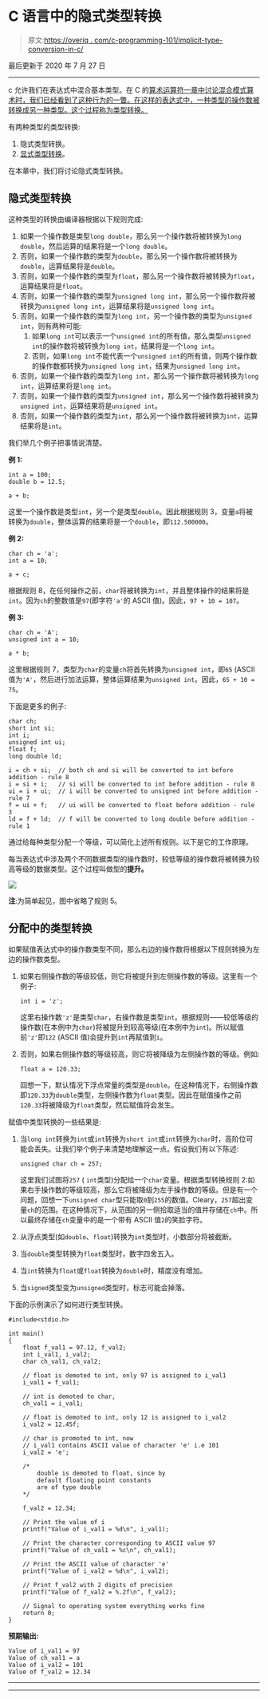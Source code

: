 # C 语言中的隐式类型转换

> 原文:[https://overiq . com/c-programming-101/implicit-type-conversion-in-c/](https://overiq.com/c-programming-101/implicit-type-conversion-in-c/)

最后更新于 2020 年 7 月 27 日

* * *

c 允许我们在表达式中混合基本类型。在 C 的[算术运算符一章中讨论混合模式算术时，我们已经看到了这种行为的一瞥。在这样的表达式中，一种类型的操作数被转换成另一种类型。这个过程称为类型转换。](/c-programming-101/arithmetic-operators-in-c/#mixed-mode-arithmetic)

有两种类型的类型转换:

1.  隐式类型转换。
2.  [显式类型转换](/c-programming-101/explicit-type-conversion-in-c/)。

在本章中，我们将讨论隐式类型转换。

## 隐式类型转换

这种类型的转换由编译器根据以下规则完成:

1.  如果一个操作数是类型`long double`，那么另一个操作数将被转换为`long double`，然后运算的结果将是一个`long double`。
2.  否则，如果一个操作数的类型为`double`，那么另一个操作数将被转换为`double`，运算结果将是`double`。
3.  否则，如果一个操作数的类型为`float`，那么另一个操作数将被转换为`float`，运算结果将是`float`。
4.  否则，如果一个操作数的类型为`unsigned long int`，那么另一个操作数将被转换为`unsigned long int`，运算结果将是`unsigned long int`。
5.  否则，如果一个操作数的类型为`long int`，另一个操作数的类型为`unsigned int`，则有两种可能:
    1.  如果`long int`可以表示一个`unsigned int`的所有值，那么类型`unsigned int`的操作数将被转换为`long int`，结果将是一个`long int`。
    2.  否则，如果`long int`不能代表一个`unsigned int`的所有值，则两个操作数的操作数都转换为`unsigned long int`，结果为`unsigned long int`。
6.  否则，如果一个操作数的类型为`long int`，那么另一个操作数将被转换为`long int`，运算结果将是`long int`。
7.  否则，如果一个操作数的类型为`unsigned int`，那么另一个操作数将被转换为`unsigned int`，运算结果将是`unsigned int`。
8.  否则，如果一个操作数的类型为`int`，那么另一个操作数将被转换为`int`，运算结果将是`int`。

我们举几个例子把事情说清楚。

**例 1:**

```
int a = 100;
double b = 12.5;

a + b;

```

这里一个操作数是类型`int`，另一个是类型`double`。因此根据规则 3，变量`a`将被转换为`double`，整体运算的结果将是一个`double`，即`112.500000`。

**例 2:**

```
char ch = 'a';
int a = 10;

a + c;

```

根据规则 8，在任何操作之前，`char`将被转换为`int`，并且整体操作的结果将是`int`。因为`ch`的整数值是`97`(即字符`'a'`的 ASCII 值)。因此，`97 + 10 = 107`。

**例 3:**

```
char ch = 'A';
unsigned int a = 10;

a * b;

```

这里根据规则 7，类型为`char`的变量`ch`将首先转换为`unsigned int`，即`65` (ASCII 值为`'A'`，然后进行加法运算，整体运算结果为`unsigned int`。因此，`65 + 10 = 75`。

下面是更多的例子:

```
char ch;
short int si;
int i;
unsigned int ui;
float f;
long double ld;

i = ch + si;  // both ch and si will be converted to int before addition - rule 8
i = si + i;   // si will be converted to int before addition - rule 8
ui = i + ui;  // i will be converted to unsigned int before addition - rule 7
f = ui + f;   // ui will be converted to float before addition - rule 3
ld = f + ld;  // f will be converted to long double before addition - rule 1

```

通过给每种类型分配一个等级，可以简化上述所有规则。以下是它的工作原理。

每当表达式中涉及两个不同数据类型的操作数时，较低等级的操作数将被转换为较高等级的数据类型。这个过程叫做型的**提升。**

![](img/4a4410b88980f2230ae0c0591be4fc38.png)

**注**:为简单起见，图中省略了规则 5。

## 分配中的类型转换

如果赋值表达式中的操作数类型不同，那么右边的操作数将根据以下规则转换为左边的操作数类型。

1.  如果右侧操作数的等级较低，则它将被提升到左侧操作数的等级。这里有一个例子:

    ```
    int i = 'z';

    ```

    这里右操作数`'z'`是类型`char`，右操作数是类型`int`。根据规则——较低等级的操作数(在本例中为`char`)将被提升到较高等级(在本例中为`int`)。所以赋值前`'z'`即`122` (ASCII 值)会提升到`int`再赋值到`i`。

2.  否则，如果右侧操作数的等级较高，则它将被降级为左侧操作数的等级。例如:

    ```
    float a = 120.33;

    ```

    回想一下，默认情况下浮点常量的类型是`double`。在这种情况下，右侧操作数即`120.33`为`double`类型，左侧操作数为`float`类型。因此在赋值操作之前`120.33`将被降级为`float`类型，然后赋值将会发生。

赋值中类型转换的一些结果是:

1.  当`long int`转换为`int`或`int`转换为`short int`或`int`转换为`char`时，高阶位可能会丢失。让我们举个例子来清楚地理解这一点。假设我们有以下陈述:

    ```
    unsigned char ch = 257;

    ```

    这里我们试图将`257` ( `int`类型)分配给一个`char`变量。根据类型转换规则 2:如果右手操作数的等级较高，那么它将被降级为左手操作数的等级。但是有一个问题，回想一下`unsigned char`型只能取`0`到`255`的数值。Cleary，`257`超出变量`ch`的范围。在这种情况下，从范围的另一侧拾取适当的值并存储在`ch`中。所以最终存储在`ch`变量中的是一个带有 ASCII 值`2`的笑脸字符。

2.  从浮点类型(如`double`、`float`)转换为`int`类型时，小数部分将被截断。

3.  当`double`类型转换为`float`类型时，数字四舍五入。

4.  当`int`转换为`float`或`float`转换为`double`时，精度没有增加。

5.  当`signed`类型变为`unsigned`类型时，标志可能会掉落。

下面的示例演示了如何进行类型转换。

```
#include<stdio.h>

int main()
{
    float f_val1 = 97.12, f_val2;
    int i_val1, i_val2;
    char ch_val1, ch_val2;

    // float is demoted to int, only 97 is assigned to i_val1
    i_val1 = f_val1;

    // int is demoted to char,
    ch_val1 = i_val1;

    // float is demoted to int, only 12 is assigned to i_val2
    i_val2 = 12.45f;

    // char is promoted to int, now
    // i_val1 contains ASCII value of character 'e' i.e 101
    i_val2 = 'e';

    /*
        double is demoted to float, since by
        default floating point constants
        are of type double
    */

    f_val2 = 12.34;

    // Print the value of i
    printf("Value of i_val1 = %d\n", i_val1);

    // Print the character corresponding to ASCII value 97
    printf("Value of ch_val1 = %c\n", ch_val1);

    // Print the ASCII value of character 'e'
    printf("Value of i_val2 = %d\n", i_val2);

    // Print f_val2 with 2 digits of precision
    printf("Value of f_val2 = %.2f\n", f_val2);

    // Signal to operating system everything works fine
    return 0;
}

```

**预期输出:**

```
Value of i_val1 = 97
Value of ch_val1 = a
Value of i_val2 = 101
Value of f_val2 = 12.34

```

* * *

* * *